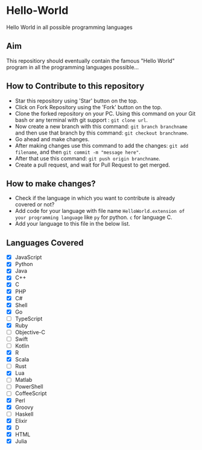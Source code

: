 # Hello-World

Hello World in all possible programming languages

## Aim

This repositiory should eventually contain the famous "Hello World" program in all the programming languages possible...

## How to Contribute to this repository

- Star this repository using 'Star' button on the top.
- Click on Fork Repository using the 'Fork' button on the top.
- Clone the forked repository on your PC. Using this command on your Git bash or any terminal with git support : `git clone url`.
- Now create a new branch with this command: `git branch branchname` and then use that branch by this command: `git checkout branchname`.
- Go ahead and make changes.
- After making changes use this command to add the changes: `git add filename`, and then `git commit -m "message here"`.
- After that use this command: `git push origin branchname`.
- Create a pull request, and wait for Pull Request to get merged.

## How to make changes?

- Check if the language in which you want to contribute is already covered or not?
- Add code for your language with file name `HelloWorld.extension of your programming language` like `py` for python. `c` for language C.
- Add your language to this file in the below list.

## Languages Covered

- [x] JavaScript
- [x] Python
- [x] Java	
- [x] C++		
- [x] C		
- [x] PHP		
- [x] C#		
- [x] Shell
- [x] Go
- [ ] TypeScript
- [x] Ruby	
- [ ] Objective-C	
- [ ] Swift	
- [ ] Kotlin	
- [x] R	
- [x] Scala	
- [ ] Rust	
- [x] Lua	
- [ ] Matlab	
- [ ] PowerShell	
- [ ] CoffeeScript
- [x] Perl	
- [x] Groovy	
- [ ] Haskell
- [x] Elixir
- [x] D
- [x] HTML
- [x] Julia
